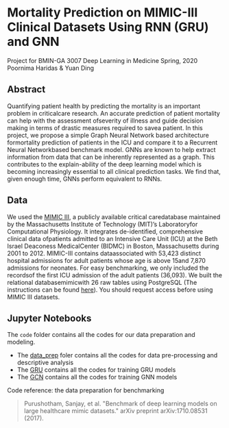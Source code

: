 # Mortality Prediction on  MIMIC-III Clinical Datasets  Using RNN (GRU) and GNN
Project for BMIN-GA 3007 Deep Learning in Medicine Spring, 2020
Poornima Haridas & Yuan Ding

## Abstract
Quantifying patient health by predicting the mortality is an important problem in criticalcare research.  An accurate prediction of patient mortality can help with the assessment ofseverity of illness and guide decision making in terms of drastic measures required to savea patient. In this project, we propose a simple Graph Neural Network based architecture formortality prediction of patients in the ICU and compare it to a Recurrent Neural Networkbased benchmark model. GNNs are known to help extract information from data that can be inherently represented as a graph. This contributes to the explain-ability of the deep learning model which is becoming increasingly essential to all clinical prediction tasks. We find that, given enough time, GNNs perform equivalent to RNNs.

## Data
We used the [MIMIC  III](https://mimic.physionet.org/gettingstarted/overview/), a  publicly available  critical  caredatabase  maintained  by  the  Massachusetts  Institute  of  Technology  (MIT)’s  Laboratoryfor  Computational  Physiology. It  integrates  de-identified,  comprehensive  clinical  data  ofpatients admitted to an Intensive Care Unit (ICU) at the Beth Israel Deaconess MedicalCenter (BIDMC) in Boston, Massachusetts during 2001 to 2012.  MIMIC-III contains dataassociated with 53,423 distinct hospital admissions for adult patients whose age is above 15and 7,870 admissions for neonates.  For easy benchmarking, we only included the recordsof the first ICU admission of the adult patients (36,093).  We built the relational databasemimicwith 26 raw tables using PostgreSQL (The instructions can be found [here](https://mimic.physionet.org/tutorials/install-mimic-locally-windows/)). You should request access before using MIMIC III datasets.


## Jupyter Notebooks
The `code` folder contains all the codes for our data preparation and modeling.
* The [data_prep](https://github.com/UTpH/dl_in_medicine/tree/master/code/data_prep) foler contains all the codes for data pre-processing and descriptive analysis
* The [GRU](https://github.com/UTpH/dl_in_medicine/tree/master/code/GRU) contains all the codes for training GRU models
* The [GCN](https://github.com/UTpH/dl_in_medicine/tree/master/code/GCN) contains all the codes for training GNN models  

Code reference: the data preparation for benchmarking
> Purushotham, Sanjay, et al. "Benchmark of deep learning models on large healthcare mimic datasets." arXiv preprint arXiv:1710.08531 (2017).
